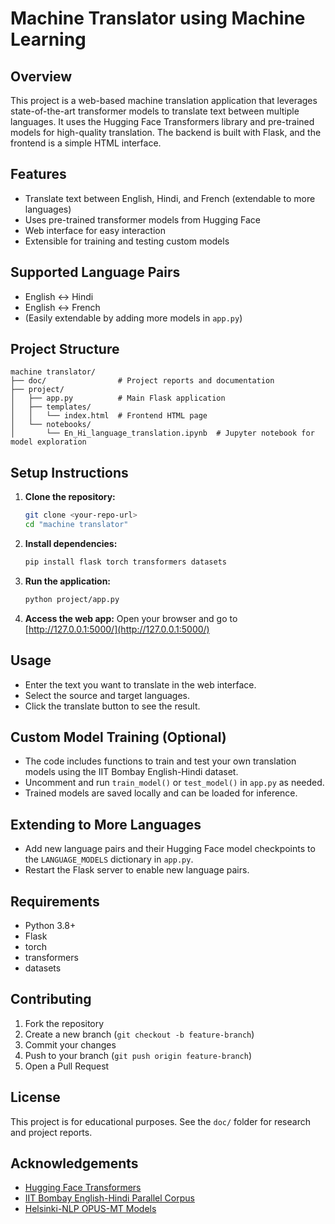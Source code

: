 # Machine Translator using Machine Learning

## Overview
This project is a web-based machine translation application that leverages state-of-the-art transformer models to translate text between multiple languages. It uses the Hugging Face Transformers library and pre-trained models for high-quality translation. The backend is built with Flask, and the frontend is a simple HTML interface.

## Features
- Translate text between English, Hindi, and French (extendable to more languages)
- Uses pre-trained transformer models from Hugging Face
- Web interface for easy interaction
- Extensible for training and testing custom models

## Supported Language Pairs
- English ↔ Hindi
- English ↔ French
- (Easily extendable by adding more models in `app.py`)

## Project Structure
```
machine translator/
├── doc/                # Project reports and documentation
├── project/
│   ├── app.py          # Main Flask application
│   ├── templates/
│   │   └── index.html  # Frontend HTML page
│   └── notebooks/
│       └── En_Hi_language_translation.ipynb  # Jupyter notebook for model exploration
```

## Setup Instructions
1. **Clone the repository:**
   ```bash
   git clone <your-repo-url>
   cd "machine translator"
   ```
2. **Install dependencies:**
   ```bash
   pip install flask torch transformers datasets
   ```
3. **Run the application:**
   ```bash
   python project/app.py
   ```
4. **Access the web app:**
   Open your browser and go to [http://127.0.0.1:5000/](http://127.0.0.1:5000/)

## Usage
- Enter the text you want to translate in the web interface.
- Select the source and target languages.
- Click the translate button to see the result.

## Custom Model Training (Optional)
- The code includes functions to train and test your own translation models using the IIT Bombay English-Hindi dataset.
- Uncomment and run `train_model()` or `test_model()` in `app.py` as needed.
- Trained models are saved locally and can be loaded for inference.

## Extending to More Languages
- Add new language pairs and their Hugging Face model checkpoints to the `LANGUAGE_MODELS` dictionary in `app.py`.
- Restart the Flask server to enable new language pairs.

## Requirements
- Python 3.8+
- Flask
- torch
- transformers
- datasets

## Contributing
1. Fork the repository
2. Create a new branch (`git checkout -b feature-branch`)
3. Commit your changes
4. Push to your branch (`git push origin feature-branch`)
5. Open a Pull Request

## License
This project is for educational purposes. See the `doc/` folder for research and project reports.

## Acknowledgements
- [Hugging Face Transformers](https://huggingface.co/transformers/)
- [IIT Bombay English-Hindi Parallel Corpus](https://huggingface.co/datasets/cfilt/iitb-english-hindi)
- [Helsinki-NLP OPUS-MT Models](https://huggingface.co/Helsinki-NLP) 